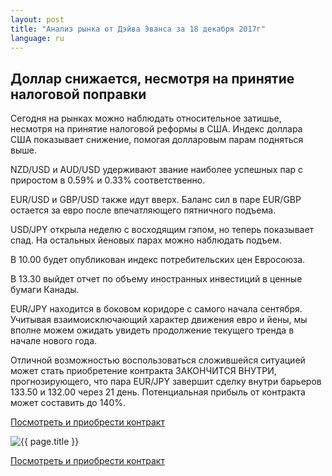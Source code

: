 ```yaml
---
layout: post
title: "Анализ рынка от Дэйва Эванса за 18 декабря 2017г"
language: ru
---
```

## Доллар снижается, несмотря на принятие налоговой поправки

Сегодня на рынках можно наблюдать относительное затишье, несмотря на принятие налоговой реформы в США. Индекс доллара США показывает снижение, помогая долларовым парам подняться выше.

NZD/USD и AUD/USD удерживают звание наиболее успешных пар с приростом в 0.59% и 0.33% соответственно.

EUR/USD и GBP/USD также идут вверх. Баланс сил в паре EUR/GBP остается за евро после впечатляющего пятничного подъема.

USD/JPY открыла неделю с восходящим гэпом, но теперь показывает спад. На остальных йеновых парах можно наблюдать подъем.
 
 
В 10.00 будет опубликован индекс потребительских цен Евросоюза.

В 13.30 выйдет отчет по объему иностранных инвестиций в ценные бумаги Канады.
 
 
EUR/JPY находится в боковом коридоре с самого начала сентября. Учитывая взаимоисключающий характер движения евро и йены, мы вполне можем ожидать увидеть продолжение текущего тренда в начале нового года.

Отличной возможностью воспользоваться сложившейся ситуацией может стать приобретение контракта ЗАКОНЧИТСЯ ВНУТРИ, прогнозирующего, что пара EUR/JPY завершит сделку внутри барьеров 133.50 и 132.00 через 21 день. Потенциальная прибыль от контракта может составить до 140%.

<a href="http://record.binary.com/_bivVDfg8lHux76XffYA0JmNd7ZgqdRLk/1/market=forex&underlying=frxEURJPY&formname=endsinout&duration_amount=21&duration_units=d&amount=10&amount_type=payout&expiry_type=duration&barrier_high=133.50&barrier_low=132&s=1&t=AGAo0wZxiuWVUSIZnKLQvZ0co5lt24DG" target="_blank">Посмотреть и приобрести контракт</a>

<img src="{{ site.url }}/images/dec/ru-18-dec-17.png" alt="{{ page.title }}"  title="{{ page.title }}">

<a href="%LINK%%?https://www.binary.com/d/trade.cgi?market=forex&underlying=frxEURJPY&formname=endsinout&duration_amount=21&duration_units=d&amount=10&amount_type=payout&expiry_type=duration&barrier_high=133.50&barrier_low=132&s=1&t=AGAo0wZxiuWVUSIZnKLQvZ0co5lt24DG" target="_blank">Посмотреть и приобрести контракт</a>
